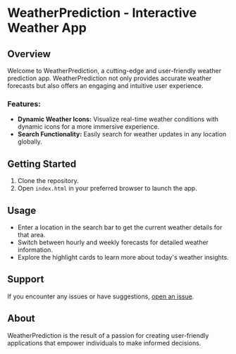 # WeatherPrediction - Interactive Weather App

## Overview

Welcome to WeatherPrediction, a cutting-edge and user-friendly weather prediction app. WeatherPrediction not only provides accurate weather forecasts but also offers an engaging and intuitive user experience.

### Features:

- **Dynamic Weather Icons:** Visualize real-time weather conditions with dynamic icons for a more immersive experience.
- **Search Functionality:** Easily search for weather updates in any location globally.

## Getting Started

1. Clone the repository.
2. Open `index.html` in your preferred browser to launch the app.

## Usage

- Enter a location in the search bar to get the current weather details for that area.
- Switch between hourly and weekly forecasts for detailed weather information.
- Explore the highlight cards to learn more about today's weather insights.

## Support
If you encounter any issues or have suggestions, [open an issue](https://github.com/rv-chauhdary/Weather-Prediction/issues).

## About
WeatherPrediction is the result of a passion for creating user-friendly applications that empower individuals to make informed decisions. 